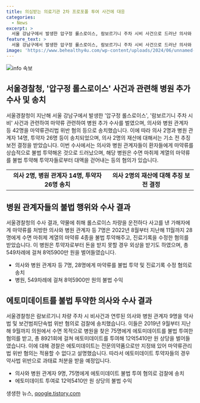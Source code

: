 ```yaml
---
title: 의심받는 의료기관 2차 프로포폴 투여 사건에 대응
categories:
  - News
excerpt: >
  서울 강남구에서 발생한 압구정 롤스로이스, 람보르기니 주차 시비 사건으로 드러난 의사와 병원 관계자들의 마약류 투약 사실이 밝혀졌다. 경찰은 28명에게 수면 마취제 계열 마약류를 불법 투여한 혐의로 의사 2명과 병원 관계자 14명을 송치했다. 또한, 다른 병원에서는 에토미데이트를 불법 투약 영업하여 75명에게 투약하고 12억5410만 원을 벌어들인 것으로 조사됐다. 향정신성의약품으로 지정돼 있는 에토미데이트의 경우 약사법 위반으로 처리될 예정이다.
feature_text: >
  서울 강남구에서 발생한 압구정 롤스로이스, 람보르기니 주차 시비 사건으로 드러난 의사와 병원 관계자들의 마약류 투약 사실이 밝혀졌다. 경찰은 28명에게 수면 마취제 계열 마약류를 불법 투여한 혐의로 의사 2명과 병원 관계자 14명을 송치했다. 또한, 다른 병원에서는 에토미데이트를 불법 투약 영업하여 75명에게 투약하고 12억5410만 원을 벌어들인 것으로 조사됐다. 향정신성의약품으로 지정돼 있는 에토미데이트의 경우 약사법 위반으로 처리될 예정이다.
image: 'https://www.behealthy4u.com/wp-content/uploads/2024/06/unnamed-file.png'
---
```


<p><img src="https://www.behealthy4u.com/wp-content/uploads/2024/06/unnamed-file.png" alt="info 속보" /></p>

<h2 data-ke-size="size26">서울경찰청, '압구정 롤스로이스' 사건과 관련해 병원 추가 수사 및 송치</h2>

<p data-ke-size="size16">서울경찰청이 지난해 서울 강남구에서 발생한 '압구정 롤스로이스', '람보르기니 주차 시비' 사건과 관련하여 마약류 관련하여 병원 추가 수사를 벌였으며, 의사와 병원 관계자 등 42명을 마약류관리법 위반 혐의 등으로 송치했습니다. 이에 따라 의사 2명과 병원 관계자 14명, 투약자 26명 등이 송치되었으며, 의사 2명의 재산에 대해서는 기소 전 추징 보전 결정을 받았습니다. 이번 수사에서는 의사와 병원 관계자들이 환자들에게 마약류를 상습적으로 불법 투약해온 것으로 드러났으며, 해당 병원은 수면 마취제 계열의 마약류를 불법 투약해 투약자들로부터 대액을 걷어내는 등의 혐의가 있습니다.</p>

<table>
    <tbody>
        <tr>
            <td style="text-align: center; height: 17px;"><b>의사 2명, 병원 관계자 14명, 투약자 26명 송치</b></td>
        <td style="text-align: center; height: 17px;"><b>의사 2명의 재산에 대해 추징 보전 결정</b></td>
    </tr>
    </tbody>
</table>

<h2 data-ke-size="size26">병원 관계자들의 불법 행위와 수사 결과</h2>

<p data-ke-size="size16">서울경찰청의 수사 결과, 약물에 취해 롤스로이스 차량을 운전하다 사고를 낸 가해자에게 마약류를 처방한 의사와 병원 관계자 등 7명은 2022년 8월부터 지난해 11월까지 28명에게 수면 마취제 계열의 마약류 4종을 불법 투약해주고, 진료기록을 수정한 혐의를 받았습니다. 이 병원은 투약자로부터 돈을 받지 못할 경우 외상을 받기도 하였으며, 총 549차례에 걸쳐 8억5900만 원을 벌어들였습니다.</p>

<ul>
    <li>의사와 병원 관계자 등 7명, 28명에게 마약류를 불법 투약 및 진료기록 수정 혐의로 송치</li>
    <li>병원, 549차례에 걸쳐 8억5900만 원의 불법 수익</li>
</ul>

<h2 data-ke-size="size26">에토미데이트를 불법 투약한 의사와 수사 결과</h2>

<p data-ke-size="size16">서울경찰청은 람보르기니 차량 주차 시 비사건과 연루된 의사와 병원 관계자 9명을 약사법 및 보건범죄단속법 위반 혐의로 검찰에 송치했습니다. 이들은 2019년 9월부터 지난해 9월까지 의원에서 수면 목적으로 병원을 찾은 75명에게 에토미데이트를 불법 투여한 혐의를 받고, 총 8921회에 걸쳐 에토미데이트를 투여해 12억5410만 원 상당을 벌어들였습니다. 이에 대해 경찰은 에토미데이트는 전문의약품으로만 지정돼 있어 마약류관리법 위반 혐의는 적용할 수 없다고 설명했습니다. 따라서 에토미데이트 투약자들의 경우 약사법 위반으로 과태료 처분을 받을 예정입니다.</p>

<ul>
    <li>의사와 병원 관계자 9명, 75명에게 에토미데이트 불법 투여 혐의로 검찰에 송치</li>
    <li>에토미데이트 투여로 12억5410만 원 상당의 불법 수익</li>
</ul>
생생한 뉴스, <a href="https://qoogle.tistory.com" rel="dofollow">qoogle.tistory.com</a>


